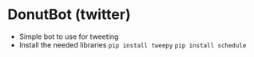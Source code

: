 # DonutBot (twitter)
- Simple bot to use for tweeting
- Install the needed libraries 
``` pip install tweepy ```
``` pip install schedule ```
